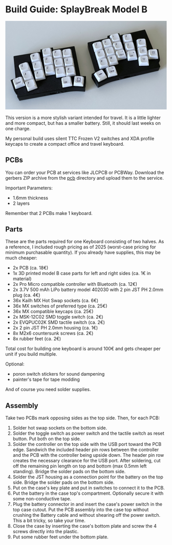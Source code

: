 # Build Guide: SplayBreak Model B

![Model B](/images/splaybreak_model_b.jpg)

This version is a more stylish variant intended for travel. It is a little lighter and more compact, but has a smaller battery. Still, it should last weeks on one charge.

My personal build uses silent TTC Frozen V2 switches and XDA profile keycaps to create a compact office and travel keyboard.

## PCBs

You can order your PCB at services like JLCPCB or PCBWay. Download the gerbers ZIP archive from the [pcb](./pcb/) directory and upload them to the service.

Important Parameters:

- 1.6mm thickness
- 2 layers

Remember that 2 PCBs make 1 keyboard.

## Parts

These are the parts required for one Keyboard consisting of two halves. As a reference, I included rough pricing as of 2025 (worst-case pricing for minimum purchasable quantity). If you already have supplies, this may be much cheaper:

- 2x PCB (ca. 18€)
- 1x 3D printed model B case parts for left and right sides (ca. 1€ in material)
- 2x Pro Micro compatible controller with Bluetooth (ca. 12€)
- 2x 3.7V 500 mAh LiPo battery model 402030 with 2 pin JST PH 2.0mm plug (ca. 4€)
- 36x Kailh MX Hot Swap sockets (ca. 6€)
- 36x MX switches of preferred type (ca. 25€)
- 36x MX compatible keycaps (ca. 25€)
- 2x MSK-12C02 SMD toggle switch (ca. 2€)
- 2x EVQPUC02K SMD tactile switch (ca. 2€)
- 2x 2 pin JST PH 2.0mm housing (ca. 1€)
- 8x M2x6 countersunk screws (ca. 2€)
- 8x rubber feet (ca. 2€)

Total cost for building one keyboard is around 100€ and gets cheaper per unit if you build multiple.

Optional:

- poron switch stickers for sound dampening
- painter's tape for tape modding

And of course you need solder supplies.

## Assembly

Take two PCBs mark opposing sides as the top side. Then, for each PCB:

1. Solder hot swap sockets on the bottom side.
2. Solder the toggle switch as power switch and the tactile switch as reset button. Put both on the top side.
3. Solder the controller on the top side with the USB port toward the PCB edge. Sandwich the included header pin rows between the controller and the PCB with the controller being upside down. The header pin row creates the necessary clearance for the USB port. After soldering, cut off the remaining pin length on top and bottom (max 0.5mm left standing). Bridge the solder pads on the bottom side.
4. Solder the JST housing as a connection point for the battery on the top side. Bridge the solder pads on the bottom side.
5. Put on the case's key plate and put in switches to connect it to the PCB.
6. Put the battery in the case top's compartment. Optionally secure it with some non-conductive tape.
7. Plug the battery connector in and insert the case's power switch in the top case cutout. Put the PCB assembly into the case top without crushing the Battery cable and without shearing off the power switch. This a bit tricky, so take your time.
8. Close the case by inserting the case's bottom plate and screw the 4 screws directly into the plastic.
9. Put some rubber feet under the bottom plate.
